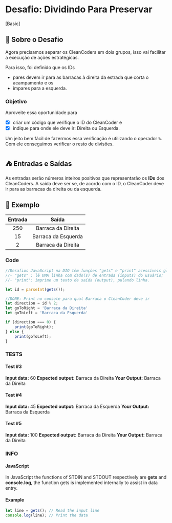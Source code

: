 # Desafio: Dividindo Para Preservar

[Basic]

## 🌱 Sobre o Desafio

Agora precisamos separar os CleanCoders em dois grupos, isso vai facilitar a execução de ações estratégicas.

Para isso, foi definido que os IDs

* pares devem ir para as barracas à direita da estrada que corta o acampamento e os
* ímpares para a esquerda.

### Objetivo

Aproveite essa oportunidade para

* [X] criar um código que verifique o ID do CleanCoder e
* [X] indique para onde ele deve ir: Direita ou Esquerda.

Um jeito bem fácil de fazermos essa verificação é utilizando o operador `%`. Com ele conseguimos verificar o resto de divisões.

## ⛺ Entradas e Saídas

As entradas serão números inteiros positivos que representarão os **IDs** dos CleanCoders. A saída deve ser se, de acordo com o ID, o CleanCoder deve ir para as barracas da direita ou da esquerda.

## 🌳 Exemplo

| Entrada | Saída |
|:-:|:-:|
| 250 | Barraca da Direita  |
| 15  | Barraca da Esquerda |
| 2   | Barraca da Direita  |

### Code

```js
//Desafios JavaScript na DIO têm funções "gets" e "print" acessíveis globalmente:
//- "gets" : lê UMA linha com dado(s) de entrada (inputs) do usuário;
//- "print": imprime um texto de saída (output), pulando linha.

let id = parseInt(gets());

//DONE: Print no console para qual Barraca o CleanCoder deve ir
let direction = id % 2;
let goToRight = 'Barraca da Direita'
let goToLeft = 'Barraca da Esquerda'

if (direction === 0) {
    print(goToRight);
} else {
    print(goToLeft);
}
```

### TESTS

#### Test #3

**Input data:**
60
**Expected output:**
Barraca da Direita
**Your Output:**
Barraca da Direita

#### Test #4

**Input data:**
45
**Expected output:**
Barraca da Esquerda
**Your Output:**
Barraca da Esquerda

#### Test #5

**Input data:**
100
**Expected output:**
Barraca da Direita
**Your Output:**
Barraca da Direita

### INFO

#### JavaScript

In JavaScript the functions of STDIN and STDOUT respectively are **gets** and **console.log**, the function gets is implemented internally to assist in data entry.

#### Example

```js
let line = gets(); // Read the input line
console.log(line); // Print the data
```
